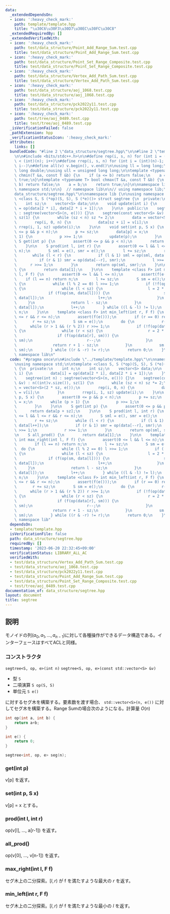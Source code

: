 ```yaml
---
data:
  _extendedDependsOn:
  - icon: ':heavy_check_mark:'
    path: template/template.hpp
    title: "\u30C6\u30F3\u30D7\u30EC\u30FC\u30C8"
  _extendedRequiredBy: []
  _extendedVerifiedWith:
  - icon: ':heavy_check_mark:'
    path: test/data_structure/Point_Add_Range_Sum.test.cpp
    title: test/data_structure/Point_Add_Range_Sum.test.cpp
  - icon: ':heavy_check_mark:'
    path: test/data_structure/Point_Set_Range_Composite.test.cpp
    title: test/data_structure/Point_Set_Range_Composite.test.cpp
  - icon: ':heavy_check_mark:'
    path: test/data_structure/Vertex_Add_Path_Sum.test.cpp
    title: test/data_structure/Vertex_Add_Path_Sum.test.cpp
  - icon: ':heavy_check_mark:'
    path: test/data_structure/aoj_1068.test.cpp
    title: test/data_structure/aoj_1068.test.cpp
  - icon: ':heavy_check_mark:'
    path: test/data_structure/pck2022y11.test.cpp
    title: test/data_structure/pck2022y11.test.cpp
  - icon: ':heavy_check_mark:'
    path: test/tree/aoj_0489.test.cpp
    title: test/tree/aoj_0489.test.cpp
  _isVerificationFailed: false
  _pathExtension: hpp
  _verificationStatusIcon: ':heavy_check_mark:'
  attributes:
    links: []
  bundledCode: "#line 2 \"data_structure/segtree.hpp\"\n\n#line 2 \"template/template.hpp\"\
    \n\n#include <bits/stdc++.h>\n\n#define rep(i, s, n) for (int i = (int)(s); i\
    \ < (int)(n); i++)\n#define rrep(i, s, n) for (int i = (int)(n)-1; i >= (int)(s);\
    \ i--)\n#define all(v) v.begin(), v.end()\n\nusing ll = long long;\nusing ld =\
    \ long double;\nusing ull = unsigned long long;\n\ntemplate <typename T> bool\
    \ chmin(T &a, const T &b) {\n    if (a <= b) return false;\n    a = b;\n    return\
    \ true;\n}\ntemplate <typename T> bool chmax(T &a, const T &b) {\n    if (a >=\
    \ b) return false;\n    a = b;\n    return true;\n}\n\nnamespace lib {\n\nusing\
    \ namespace std;\n\n}  // namespace lib\n\n// using namespace lib;\n#line 4 \"\
    data_structure/segtree.hpp\"\n\nnamespace lib {\n\nusing namespace std;\n\ntemplate\
    \ <class S, S (*op)(S, S), S (*e)()> struct segtree {\n  private:\n    int n;\n\
    \    int sz;\n    vector<S> data;\n\n    void update(int i) {\n        data[i]\
    \ = op(data[2 * i], data[2 * i + 1]);\n    }\n\n  public:\n    segtree(int n)\
    \ : segtree(vector<S>(n, e())) {}\n    segtree(const vector<S> &v) : n((int)v.size()),\
    \ sz(1) {\n        while (sz < n) sz *= 2;\n        data = vector<S>(2 * sz, e());\n\
    \        rep(i, 0, n) {\n            data[sz + i] = v[i];\n        }\n       \
    \ rrep(i, 1, sz) update(i);\n    }\n\n    void set(int p, S x) {\n        assert(0\
    \ <= p && p < n);\n        p += sz;\n        data[p] = x;\n        while (p >\
    \ 1) {\n            p >>= 1;\n            update(p);\n        }\n    }\n\n   \
    \ S get(int p) {\n        assert(0 <= p && p < n);\n        return data[p + sz];\n\
    \    }\n\n    S prod(int l, int r) {\n        assert(0 <= l && l <= r && r <=\
    \ n);\n        S sml = e(), smr = e();\n        l += sz;\n        r += sz;\n \
    \       while (l < r) {\n            if (l & 1) sml = op(sml, data[l++]);\n  \
    \          if (r & 1) smr = op(data[--r], smr);\n            l >>= 1;\n      \
    \      r >>= 1;\n        }\n        return op(sml, smr);\n    }\n\n    S all_prod()\
    \ {\n        return data[1];\n    }\n\n    template <class F> int max_right(int\
    \ l, F f) {\n        assert(0 <= l && l <= n);\n        assert(f(e()));\n    \
    \    if (l == n) return n;\n        l += sz;\n        S sm = e();\n        do\
    \ {\n            while (l % 2 == 0) l >>= 1;\n            if (!f(op(sm, data[l])))\
    \ {\n                while (l < sz) {\n                    l = 2 * l;\n      \
    \              if (f(op(sm, data[l]))) {\n                        sm = op(sm,\
    \ data[l]);\n                        l++;\n                    }\n           \
    \     }\n                return l - sz;\n            }\n            sm = op(sm,\
    \ data[l]);\n            l++;\n        } while ((l & -l) != l);\n        return\
    \ n;\n    }\n\n    template <class F> int min_left(int r, F f) {\n        assert(0\
    \ <= r && r <= n);\n        assert(f(e()));\n        if (r == 0) return 0;\n \
    \       r += sz;\n        S sm = e();\n        do {\n            r--;\n      \
    \      while (r > 1 && (r % 2)) r >>= 1;\n            if (!f(op(data[r], sm)))\
    \ {\n                while (r < sz) {\n                    r = 2 * r + 1;\n  \
    \                  if (f(op(data[r], sm))) {\n                        sm = op(data[r],\
    \ sm);\n                        r--;\n                    }\n                }\n\
    \                return r + 1 - sz;\n            }\n            sm = op(data[r],\
    \ sm);\n        } while ((r & -r) != r);\n        return 0;\n    }\n};\n\n}  //\
    \ namespace lib\n"
  code: "#pragma once\n\n#include \"../template/template.hpp\"\n\nnamespace lib {\n\
    \nusing namespace std;\n\ntemplate <class S, S (*op)(S, S), S (*e)()> struct segtree\
    \ {\n  private:\n    int n;\n    int sz;\n    vector<S> data;\n\n    void update(int\
    \ i) {\n        data[i] = op(data[2 * i], data[2 * i + 1]);\n    }\n\n  public:\n\
    \    segtree(int n) : segtree(vector<S>(n, e())) {}\n    segtree(const vector<S>\
    \ &v) : n((int)v.size()), sz(1) {\n        while (sz < n) sz *= 2;\n        data\
    \ = vector<S>(2 * sz, e());\n        rep(i, 0, n) {\n            data[sz + i]\
    \ = v[i];\n        }\n        rrep(i, 1, sz) update(i);\n    }\n\n    void set(int\
    \ p, S x) {\n        assert(0 <= p && p < n);\n        p += sz;\n        data[p]\
    \ = x;\n        while (p > 1) {\n            p >>= 1;\n            update(p);\n\
    \        }\n    }\n\n    S get(int p) {\n        assert(0 <= p && p < n);\n  \
    \      return data[p + sz];\n    }\n\n    S prod(int l, int r) {\n        assert(0\
    \ <= l && l <= r && r <= n);\n        S sml = e(), smr = e();\n        l += sz;\n\
    \        r += sz;\n        while (l < r) {\n            if (l & 1) sml = op(sml,\
    \ data[l++]);\n            if (r & 1) smr = op(data[--r], smr);\n            l\
    \ >>= 1;\n            r >>= 1;\n        }\n        return op(sml, smr);\n    }\n\
    \n    S all_prod() {\n        return data[1];\n    }\n\n    template <class F>\
    \ int max_right(int l, F f) {\n        assert(0 <= l && l <= n);\n        assert(f(e()));\n\
    \        if (l == n) return n;\n        l += sz;\n        S sm = e();\n      \
    \  do {\n            while (l % 2 == 0) l >>= 1;\n            if (!f(op(sm, data[l])))\
    \ {\n                while (l < sz) {\n                    l = 2 * l;\n      \
    \              if (f(op(sm, data[l]))) {\n                        sm = op(sm,\
    \ data[l]);\n                        l++;\n                    }\n           \
    \     }\n                return l - sz;\n            }\n            sm = op(sm,\
    \ data[l]);\n            l++;\n        } while ((l & -l) != l);\n        return\
    \ n;\n    }\n\n    template <class F> int min_left(int r, F f) {\n        assert(0\
    \ <= r && r <= n);\n        assert(f(e()));\n        if (r == 0) return 0;\n \
    \       r += sz;\n        S sm = e();\n        do {\n            r--;\n      \
    \      while (r > 1 && (r % 2)) r >>= 1;\n            if (!f(op(data[r], sm)))\
    \ {\n                while (r < sz) {\n                    r = 2 * r + 1;\n  \
    \                  if (f(op(data[r], sm))) {\n                        sm = op(data[r],\
    \ sm);\n                        r--;\n                    }\n                }\n\
    \                return r + 1 - sz;\n            }\n            sm = op(data[r],\
    \ sm);\n        } while ((r & -r) != r);\n        return 0;\n    }\n};\n\n}  //\
    \ namespace lib"
  dependsOn:
  - template/template.hpp
  isVerificationFile: false
  path: data_structure/segtree.hpp
  requiredBy: []
  timestamp: '2023-06-20 22:32:45+09:00'
  verificationStatus: LIBRARY_ALL_AC
  verifiedWith:
  - test/data_structure/Vertex_Add_Path_Sum.test.cpp
  - test/data_structure/aoj_1068.test.cpp
  - test/data_structure/pck2022y11.test.cpp
  - test/data_structure/Point_Add_Range_Sum.test.cpp
  - test/data_structure/Point_Set_Range_Composite.test.cpp
  - test/tree/aoj_0489.test.cpp
documentation_of: data_structure/segtree.hpp
layout: document
title: segtree
---
```


## 説明

モノイドの列$(a_0,a_1,\dots,a_{n-1})$に対して各種操作ができるデータ構造である。インターフェースはすべてACLと同様。

### コンストラクタ

`segtree<S, op, e>(int n)`
`segtree<S, op, e>(const std::vector<S> &v)`

-   型 `S`
-   二項演算 `S op(S, S)`
-   単位元 `S e()`

に対するセグ木を構築する。要素数を渡す場合、 `std::vector<S>(n, e())` に対してセグ木を構築する。Range Sumの場合次のようになる。計算量 $O(n)$

```cpp
int op(int a, int b) { 
    return a+b; 
}

int e() { 
    return 0; 
}

segtree<int, op, e> seg(n);
```

### get(int p)

v[p] を返す。

### set(int p, S x)

v[p] = x とする。

### prod(int l, int r)

op(v[l], ..., a[r-1]) を返す。

### all_prod()

op(v[0], ..., v[n-1]) を返す。

### max_right(int l, F f)

セグ木上の二分探索。$[l, r)$ が f を満たすような最大の $r$ を返す。

### min_left(int r, F f)

セグ木上の二分探索。$[l, r)$ が f を満たすような最小の $l$ を返す。
